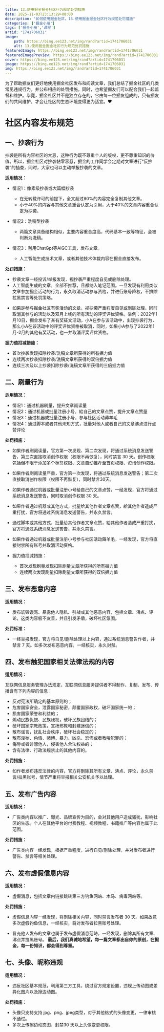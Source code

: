 ```yaml
---
title: 13.使用掘金掘金社区行为规范处罚措施
date: 2025-11-03T23:13:29+08:00
description: "如何使用掘金社区，13.使用掘金掘金社区行为规范处罚措施"
categories: ['掘金小册']
tags: ['掘金小册','课程']
artid: "1741706031"
image:
    path: https://bing.ee123.net/img/rand?artid=1741706031
    alt: 13.使用掘金掘金社区行为规范处罚措施
featuredImage: https://bing.ee123.net/img/rand?artid=1741706031
featuredImagePreview: https://bing.ee123.net/img/rand?artid=1741706031
cover: https://bing.ee123.net/img/rand?artid=1741706031
image: https://bing.ee123.net/img/rand?artid=1741706031
img: https://bing.ee123.net/img/rand?artid=1741706031
---
```




为了帮助掘友们更好地使用掘金社区发布和阅读文章，我们总结了掘金社区的几类常见违规行为，并公布相应的处罚措施。同时，也希望掘友们可以配合我们一起监督和维护。毕竟，掘金社区并不是独立存在的，它由每一位掘友组成的，只有掘友们的共同维护，才会让社区的生态环境变得更为适宜。❤️

# 社区内容发布规范


## 一、抄袭行为

抄袭是所有内容社区的大忌，这种行为既不尊重个人的版权，更不尊重知识的价值。所以，掘金社区对抄袭帖零容忍，掘金的工作同学会定期对文章进行“反抄袭”的抽查，同时，大家也可以主动举报抄袭的文章。

**适用情况：**

-   情况1：像素级抄袭或大篇幅抄袭

    -   在无转载许可的前提下，全文超过80%的内容完全复制其他文章。
    <!---->
    -   小于40%的内容与其他文章重合认定为引用，大于40%的文章内容重合认定为抄袭。

-   情况2：洗稿型抄袭

    -   两篇文章具备结构相似，主要内容重合度高，代码基本一致等特征，会被判断为洗稿。

-   情况3：利用ChatGpt等AIGC工具，发布文章。

    -   人工智能生成技术文章，或者其他技术体裁内容在掘金直接发布。

**处罚措施：**

-   抄袭文章一经投诉/举报发现，视抄袭严重程度自见或删除处理。
-   人工智能生成的文章，全部不推荐，且都纳入笔记范围。一旦发现有利用类似文章参加掘金活动的行为，永久取消活动参与资格，并进行账号降权，不排除拉黑禁言等处罚策略。
<!---->
-   如果是参与掘金社区有奖活动的文章，视抄袭严重程度自见或删除处理，同时取消其参与的活动以及双月上线的所有活动的评奖评优资格。举例：2022年1月10日，掘金发布了某有奖征文活动，小A在参与该活动中，出现抄袭行为，那么小A在该活动中的评奖评优资格被取消，同时，如果小A参与了2022年1月-2月的其他有奖活动，也一并取消评奖评优资格。

**掘力值扣减措施：**

- 首次抄袭发现扣除抄袭/洗稿文章所获得的所有掘力值
- 连续两次抄袭扣除抄袭/洗稿文章所获得的双倍掘力值
- 连续三次及以上抄袭扣除抄袭/洗稿文章所获得的三倍掘力值

## 二、刷量行为

**适用情况：**

-   情况1：通过机器刷量，提升文章阅读量
-   情况2：通过机器或批量注册小号，給自己的文章点赞，提升文章点赞量
-   情况3：通过机器或批量注册小号，参与社区活动薅羊毛
-   情况4：通过脚本或者其他未知方式，批量对他人或者自己的文章沸点进行点赞评论

**处罚措施：**

-   如果作者刷阅读量，官方第一次发现、第二次发现，将通过系统消息发送警告，第三次直接取消创作权限（权限不再恢复），同时禁言 30 天。创作权限包括但不限于添加多个标签权限、文章自动推荐至首页权限、资讯创作权限。

<!---->

-   如果作者刷阅读量严重，官方第一次发现，将通过系统消息发送警告；第二次直接取消创作权限（权限不再恢复），同时禁言30天。

<!---->

-   如果作者通过机器或批量注册小号给自己的文章点赞，一经发现，官方将通过系统消息发送警告，同时取消创作权限 30 天。

<!---->

-   如果作者通过机器或其他方式，批量给其他作者文章点赞，給其他作者造成严重打扰，官方将通过系统消息发送警告，并永久禁言。

<!---->

-   通过脚本或其他方式，批量给其他作者文章点赞，給其他作者造成严重打扰，官方将通过系统消息发送警告，并永久禁言。


-  如果作者通过机器或批量注册小号参与社区活动薅羊毛，一经发现，官方将直接封禁所有账号并取消活动资格。

-   掘力值扣减措施：

    -   首次发现刷量发现扣除刷量文章所获得的所有掘力值
    -   连续两次发现刷量扣除刷量文章所获得的双倍掘力值

## 三、发布恶意内容

**适用情况：**

-   发布诋毁谩骂、暴露他人隐私、引战或其他恶意内容，包括文章、沸点、评论，这类内容极不友善，并且引发矛盾，破坏社区氛围。

**处罚标准：**

-   一经举报发现，官方将自见/删除处理以上内容，通过系统消息警告作者，并禁言 7 天。如多次发布恶意内容，一经核实，永久封禁。

## 四、发布触犯国家相关法律法规的内容

**适用情况：**

互联网信息服务管理办法规定，互联网信息服务提供者不得制作、复制、发布、传播含有下列内容的信息：
-   反对宪法所确定的基本原则的；
-   危害国家安全，泄露国家秘密，颠覆国家政权，破坏国家统一的；
-   损害国家荣誉和利益的；
-   煽动民族仇恨、民族歧视，破坏民族团结的；
-   破坏国家宗教政策，宣扬邪教和封建迷信的；
-   散布谣言，扰乱社会秩序，破坏社会稳定的；
-   散布淫秽、色情、赌博、暴力、凶杀、恐怖或者教唆犯罪的；
-   侮辱或者诽谤他人，侵害他人合法权益的；
-   含有法律、行政法规禁止的其他内容的。

**处罚措施：**

-   如作者发布违反法律的内容，官方将删除其所有文章、沸点、评论，永久禁言/拉黑账号，情节严重将举报相关公安机关予以处理。

## 五、发布广告内容

**适用情况：**

-   广告类内容以推广、曝光、品牌宣传为目的，会对其他用户造成骚扰，影响社区的生态。个人在其他平台的付费教程、视频教程、书籍推广等内容也属于此范围。

**处罚措施：**

-   广告类内容一经发现，根据严重程度，进行自见/删除处理，并对发布者进行警告、禁言等相关处理。

## 六、发布虚假信息内容

**适用情况：**

-   虚假消息，包括文章内链接跳转第三方钓鱼网站、木马、病毒网站等。


**处罚措施：**

-   虚假信息内容一经发现，将删除相关内容，同时禁言发布者 30 天。如果故意多次虚假钓鱼信息，一经核实，将对发布者拉黑账号处理。
<!---->
-   冒充他人发布的文章也属于发布虚假消息范畴，一经发现，删除其所有文章、沸点并拉黑账号。
**最后，我们真诚地希望，每一篇文章都出自你的原创，在掘金，每一份知识，都会得到尊重。**

## 七、头像、昵称违规
**适用情况：**
- 违反社区基本规范，利用第三方工具，绕过官方规定设置，违规上传动图或差异化图片以及擦边动图。

**处罚措施：**

- 头像只支持支持 jpg、png、jpeg类型，对于其他格式的头像变更，一律审核不通过。
- 多次上传擦边动态图，封禁30 天以上头像变更权限。


